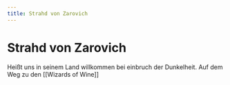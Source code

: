 ```yaml
---
title: Strahd von Zarovich
---
```


# Strahd von Zarovich
Heißt uns in seinem Land willkommen bei einbruch der Dunkelheit. Auf dem Weg zu den [[Wizards of Wine]]